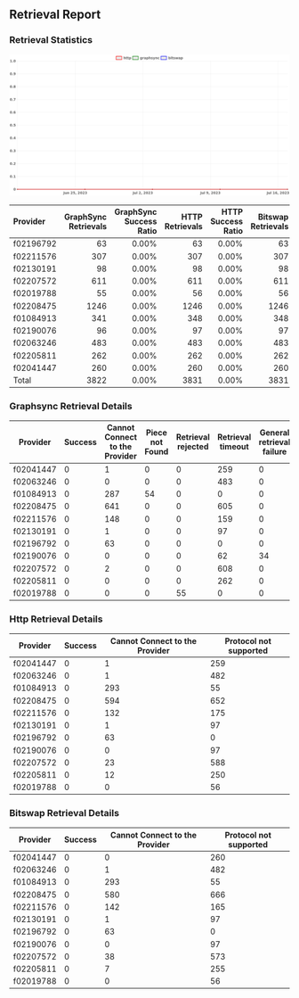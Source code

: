 ## Retrieval Report
### Retrieval Statistics
<img src="https://raw.githubusercontent.com/data-preservation-programs/filplus-checker-assets/main/filecoin-project/filecoin-plus-large-datasets/issues/2006/1690028003676.png"/>

| Provider  | GraphSync Retrievals | GraphSync Success Ratio | HTTP Retrievals | HTTP Success Ratio | Bitswap Retrievals | Bitswap Success Ratio |
| :-------- | -------------------: | ----------------------: | --------------: | -----------------: | -----------------: | --------------------: |
| f02196792 |                   63 |                   0.00% |              63 |              0.00% |                 63 |                 0.00% |
| f02211576 |                  307 |                   0.00% |             307 |              0.00% |                307 |                 0.00% |
| f02130191 |                   98 |                   0.00% |              98 |              0.00% |                 98 |                 0.00% |
| f02207572 |                  611 |                   0.00% |             611 |              0.00% |                611 |                 0.00% |
| f02019788 |                   55 |                   0.00% |              56 |              0.00% |                 56 |                 0.00% |
| f02208475 |                 1246 |                   0.00% |            1246 |              0.00% |               1246 |                 0.00% |
| f01084913 |                  341 |                   0.00% |             348 |              0.00% |                348 |                 0.00% |
| f02190076 |                   96 |                   0.00% |              97 |              0.00% |                 97 |                 0.00% |
| f02063246 |                  483 |                   0.00% |             483 |              0.00% |                483 |                 0.00% |
| f02205811 |                  262 |                   0.00% |             262 |              0.00% |                262 |                 0.00% |
| f02041447 |                  260 |                   0.00% |             260 |              0.00% |                260 |                 0.00% |
| Total     |                 3822 |                   0.00% |            3831 |              0.00% |               3831 |                 0.00% |

### Graphsync Retrieval Details
| Provider  | Success | Cannot Connect to the Provider | Piece not Found | Retrieval rejected | Retrieval timeout | General retrieval failure | Deal state missing |
| --------- | ------- | ------------------------------ | --------------- | ------------------ | ----------------- | ------------------------- | ------------------ |
| f02041447 | 0       | 1                              | 0               | 0                  | 259               | 0                         | 0                  |
| f02063246 | 0       | 0                              | 0               | 0                  | 483               | 0                         | 0                  |
| f01084913 | 0       | 287                            | 54              | 0                  | 0                 | 0                         | 0                  |
| f02208475 | 0       | 641                            | 0               | 0                  | 605               | 0                         | 0                  |
| f02211576 | 0       | 148                            | 0               | 0                  | 159               | 0                         | 0                  |
| f02130191 | 0       | 1                              | 0               | 0                  | 97                | 0                         | 0                  |
| f02196792 | 0       | 63                             | 0               | 0                  | 0                 | 0                         | 0                  |
| f02190076 | 0       | 0                              | 0               | 0                  | 62                | 34                        | 0                  |
| f02207572 | 0       | 2                              | 0               | 0                  | 608               | 0                         | 1                  |
| f02205811 | 0       | 0                              | 0               | 0                  | 262               | 0                         | 0                  |
| f02019788 | 0       | 0                              | 0               | 55                 | 0                 | 0                         | 0                  |

### Http Retrieval Details
| Provider  | Success | Cannot Connect to the Provider | Protocol not supported |
| --------- | ------- | ------------------------------ | ---------------------- |
| f02041447 | 0       | 1                              | 259                    |
| f02063246 | 0       | 1                              | 482                    |
| f01084913 | 0       | 293                            | 55                     |
| f02208475 | 0       | 594                            | 652                    |
| f02211576 | 0       | 132                            | 175                    |
| f02130191 | 0       | 1                              | 97                     |
| f02196792 | 0       | 63                             | 0                      |
| f02190076 | 0       | 0                              | 97                     |
| f02207572 | 0       | 23                             | 588                    |
| f02205811 | 0       | 12                             | 250                    |
| f02019788 | 0       | 0                              | 56                     |

### Bitswap Retrieval Details
| Provider  | Success | Cannot Connect to the Provider | Protocol not supported |
| --------- | ------- | ------------------------------ | ---------------------- |
| f02041447 | 0       | 0                              | 260                    |
| f02063246 | 0       | 1                              | 482                    |
| f01084913 | 0       | 293                            | 55                     |
| f02208475 | 0       | 580                            | 666                    |
| f02211576 | 0       | 142                            | 165                    |
| f02130191 | 0       | 1                              | 97                     |
| f02196792 | 0       | 63                             | 0                      |
| f02190076 | 0       | 0                              | 97                     |
| f02207572 | 0       | 38                             | 573                    |
| f02205811 | 0       | 7                              | 255                    |
| f02019788 | 0       | 0                              | 56                     |

